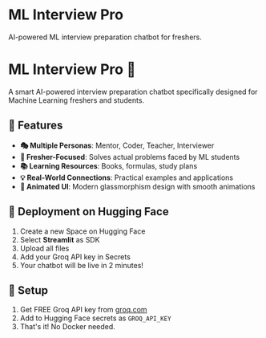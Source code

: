 # ML Interview Pro

AI-powered ML interview preparation chatbot for freshers.
# ML Interview Pro 🤖

A smart AI-powered interview preparation chatbot specifically designed for Machine Learning freshers and students.

## 🎯 Features

- **🎭 Multiple Personas**: Mentor, Coder, Teacher, Interviewer
- **🚀 Fresher-Focused**: Solves actual problems faced by ML students
- **📚 Learning Resources**: Books, formulas, study plans
- **💡 Real-World Connections**: Practical examples and applications
- **🎨 Animated UI**: Modern glassmorphism design with smooth animations

## 🚀 Deployment on Hugging Face

1. Create a new Space on Hugging Face
2. Select **Streamlit** as SDK
3. Upload all files
4. Add your Groq API key in Secrets
5. Your chatbot will be live in 2 minutes!

## 🔧 Setup

1. Get FREE Groq API key from [groq.com](https://console.groq.com/)
2. Add to Hugging Face secrets as `GROQ_API_KEY`
3. That's it! No Docker needed.